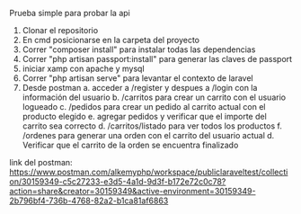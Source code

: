 Prueba simple para probar la api

1. Clonar el repositorio
2. En cmd posicionarse en la carpeta del proyecto
3. Correr "composer install" para instalar todas las dependencias
4. Correr "php artisan passport:install" para generar las claves de passport
5. iniciar xamp con apache y mysql
6. Correr "php artisan serve" para levantar el contexto de laravel
7. Desde postman
    a. acceder a /register y despues a /login con la información del usuario
    b. /carritos para crear un carrito con el usuario logueado
    c. /pedidos para crear un pedido al carrito actual con el producto elegido
    e. agregar pedidos y verificar que el importe del carrito sea correcto
    d. /carritos/listado para ver todos los productos
    f. /ordenes para generar una orden con el carrito del usuario actual
    d. Verificar que el carrito de la orden se encuentra finalizado

link del postman:
https://www.postman.com/alkemyphp/workspace/publiclaraveltest/collection/30159349-c5c27233-e3d5-4a1d-9d3f-b172e72c0c78?action=share&creator=30159349&active-environment=30159349-2b796bf4-736b-4768-82a2-b1ca81af6863
